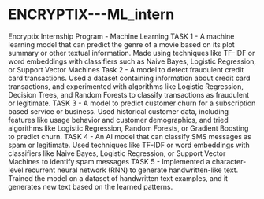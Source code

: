 # ENCRYPTIX---ML_intern
Encryptix Internship Program - Machine Learning
TASK 1 - A machine learning model that can predict the genre of a movie based on its plot summary or other textual information. Made using techniques like TF-IDF or word embeddings with classifiers such as Naive Bayes, Logistic Regression, or Support Vector Machines
Task 2 - A model to detect fraudulent credit card transactions. Used a dataset containing information about credit card transactions, and experimented with algorithms like Logistic Regression, Decision Trees, and Random Forests to classify transactions as fraudulent or legitimate.
TASK 3 - A model to predict customer churn for a subscription based service or business. Used historical customer data, including features like usage behavior and customer demographics, and tried algorithms like Logistic Regression, Random Forests, or Gradient Boosting to predict churn.
TASK 4 - An AI model that can classify SMS messages as spam or legitimate. Used techniques like TF-IDF or word embeddings with classifiers like Naive Bayes, Logistic Regression, or Support Vector Machines to identify spam messages
TASK 5 - Implemented a character-level recurrent neural network (RNN) to generate handwritten-like text. Trained the model on a dataset of handwritten text examples, and it generates new text based on the learned patterns.

